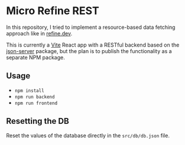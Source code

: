 # Micro Refine REST

In this repository, I tried to implement a resource-based data fetching approach like in [refine.dev](https://refine.dev/).

This is currently a [Vite](https://vitejs.dev/) React app with a RESTful backend based on the [json-server](https://github.com/typicode/json-server) package, but the plan is to publish the functionality as a separate NPM package.

## Usage

- `npm install`
- `npm run backend`
- `npm run frontend`

## Resetting the DB

Reset the values of the database directly in the `src/db/db.json` file.
